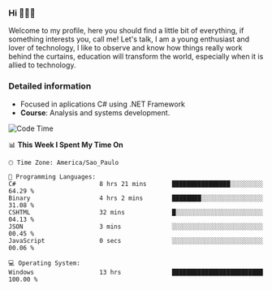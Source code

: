 


### Hi 🙋🏽‍♂️

Welcome to my profile, here you should find a little bit of everything, if something interests you, call me! Let's talk,
I am a young enthusiast and lover of technology, I like to observe and know how things really work behind the curtains, 
education will transform the world, especially when it is allied to technology.

### Detailed information
* Focused in aplications C# using .NET Framework
* **Course**: Analysis and systems development.

<!--START_SECTION:waka-->
![Code Time](http://img.shields.io/badge/Code%20Time-487%20hrs%206%20mins-blue)

📊 **This Week I Spent My Time On** 

```text
🕑︎ Time Zone: America/Sao_Paulo

💬 Programming Languages: 
C#                       8 hrs 21 mins       ████████████████░░░░░░░░░   64.29 % 
Binary                   4 hrs 2 mins        ████████░░░░░░░░░░░░░░░░░   31.08 % 
CSHTML                   32 mins             █░░░░░░░░░░░░░░░░░░░░░░░░   04.13 % 
JSON                     3 mins              ░░░░░░░░░░░░░░░░░░░░░░░░░   00.45 % 
JavaScript               0 secs              ░░░░░░░░░░░░░░░░░░░░░░░░░   00.06 % 

💻 Operating System: 
Windows                  13 hrs              █████████████████████████   100.00 % 
```


<!--END_SECTION:waka-->


